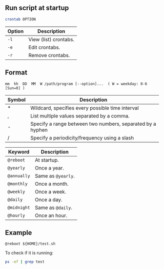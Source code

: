 ---
---

## Run script at startup

```bash
crontab OPTION
```

| Option | Description |
| --- | --- |
| `-l` | View (list) crontabs. |
| `-e` | Edit crontabs. |
| `-r` | Remove crontabs. |

## Format

```
mm  hh  DD  MM  W /path/program [--option]...  ( W = weekday: 0-6 [Sun=0] )
```

| Symbol | Description |
| --- | --- |
| * | Wildcard, specifies every possible time interval |
| , | List multiple values separated by a comma. |
| - | Specify a range between two numbers, separated by a hyphen |
| / | Specify a periodicity/frequency using a slash |

| Keyword | Description |
| --- | --- |
| `@reboot` | At startup. |
| `@yearly` | Once a year. |
| `@annually` | Same as `@yearly`. |
| `@monthly` | Once a month. |
| `@weekly` | Once a week. |
| `@daily` | Once a day. |
| `@midnight` | Same as `@daily`. |
| `@hourly` | Once an hour. |

## Example

```
@reboot ${HOME}/test.sh
```

To check if it is running:

```bash
ps -ef | grep test
```

